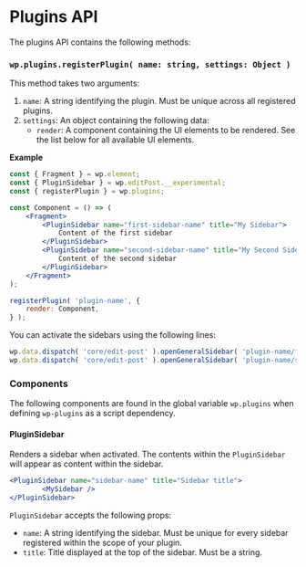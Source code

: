 Plugins API
====

The plugins API contains the following methods:

### `wp.plugins.registerPlugin( name: string, settings: Object )`

This method takes two arguments:

1. `name`: A string identifying the plugin. Must be unique across all registered plugins.
2. `settings`: An object containing the following data:
   - `render`: A component containing the UI elements to be rendered. See the list below for all available UI elements.

**Example**

```jsx
const { Fragment } = wp.element;
const { PluginSidebar } = wp.editPost.__experimental;
const { registerPlugin } = wp.plugins;

const Component = () => (
	<Fragment>
		<PluginSidebar name="first-sidebar-name" title="My Sidebar">
			Content of the first sidebar
		</PluginSidebar>
		<PluginSidebar name="second-sidebar-name" title="My Second Sidebar">
			Content of the second sidebar
		</PluginSidebar>
	</Fragment>
);

registerPlugin( 'plugin-name', {
	render: Component,
} );
```

You can activate the sidebars using the following lines:

```js
wp.data.dispatch( 'core/edit-post' ).openGeneralSidebar( 'plugin-name/first-sidebar-name' );
wp.data.dispatch( 'core/edit-post' ).openGeneralSidebar( 'plugin-name/second-sidebar-name' );
```

### Components

The following components are found in the global variable `wp.plugins` when defining `wp-plugins` as a script dependency.

#### PluginSidebar

Renders a sidebar when activated. The contents within the `PluginSidebar` will appear as content within the sidebar.

```jsx
<PluginSidebar name="sidebar-name" title="Sidebar title">
		<MySidebar />
</PluginSidebar>
```

`PluginSidebar` accepts the following props:

- `name`: A string identifying the sidebar. Must be unique for every sidebar registered within the scope of your plugin.
- `title`: Title displayed at the top of the sidebar. Must be a string.
